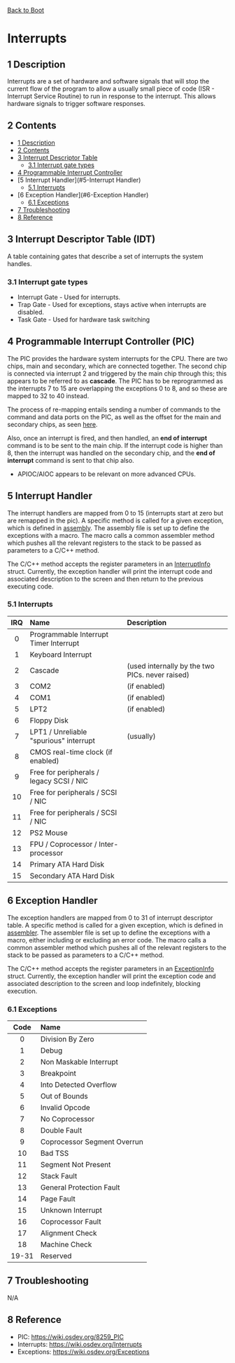 [Back to Boot](boot.md)
# Interrupts

## 1 Description
Interrupts are a set of hardware and software signals that will stop the current flow of the
program to allow a usually small piece of code (ISR - Interrupt Service Routine) to run in response 
to the interrupt. This allows hardware signals to trigger software responses.

## 2 Contents
- [1 Description](#1-description)
- [2 Contents](#2-contents)
- [3 Interrupt Descriptor Table](#3-Interrupt-Descriptor-Table-(IDT))
  - [3.1 Interrupt gate types](#31-Interrupt-gate-types)
- [4 Programmable Interrupt Controller](#4-Programmable-Interrupt-Controller-(PIC))
- [5 Interrupt Handler](#5-Interrupt Handler)
  - [5.1 Interrupts](#51-Interrupts)
- [6 Exception Handler](#6-Exception Handler)
  - [6.1 Exceptions](#61-Exceptions)
- [7 Troubleshooting](#7-Troubleshooting)
- [8 Reference](#8-Reference)

## 3 Interrupt Descriptor Table (IDT)
A table containing gates that describe a set of interrupts the system handles.

### 3.1 Interrupt gate types
- Interrupt Gate - Used for interrupts.
- Trap Gate - Used for exceptions, stays active when interrupts are disabled.
- Task Gate - Used for hardware task switching

## 4 Programmable Interrupt Controller (PIC)
The PIC provides the hardware system interrupts for the CPU.
There are two chips, main and secondary, which are connected together. The second chip
is connected via interrupt 2 and triggered by the main chip through this; this appears
to be referred to as **cascade**.
The PIC has to be reprogrammed as the interrupts 7 to 15 are overlapping the exceptions
0 to 8, and so these are mapped to 32 to 40 instead.

The process of re-mapping entails sending a number of commands to the command and data ports
on the PIC, as well as the offset for the main and secondary chips, as seen 
[here](../../../../src/kernel/boot/idt/programmable_interrupt_controller.cpp).

Also, once an interrupt is fired, and then handled, an **end of interrupt** command is to
be sent to the main chip. If the interrupt code is higher than 8, then the interrupt
was handled on the secondary chip, and the **end of interrupt** command is sent to that chip
also.

- APIOC/AIOC appears to be relevant on more advanced CPUs.

## 5 Interrupt Handler
The interrupt handlers are mapped from 0 to 15 (interrupts start at zero but are remapped in the pic).
A specific method is called for a given exception, which is defined in [assembly](../../../../src/kernel/boot/idt/interrupt_handler.asm).
The assembly file is set up to define the exceptions with a macro. The macro calls a common assembler 
method which pushes all the relevant registers to the stack to be passed as parameters to a C/C++ method.

The C/C++ method accepts the  register parameters in an [InterruptInfo](../../../../src/kernel/boot/idt/interrupt_handler.h) struct.
Currently, the exception handler will print the interrupt code and associated description to the screen
and then return to the previous executing code.

### 5.1 Interrupts

| IRQ   | Name                                      | Description                                       |
| :----: | :----                                    | :----                                             |
| 0      | Programmable Interrupt Timer Interrupt   |                                                   |
| 1      | Keyboard Interrupt                       |                                                   |
| 2      | Cascade                                  | (used internally by the two PICs. never raised)   |
| 3      | COM2                                     | (if enabled)                                      |
| 4      | COM1                                     | (if enabled)                                      |
| 5      | LPT2                                     | (if enabled)                                      |
| 6      | Floppy Disk                              |                                                   |
| 7      | LPT1 / Unreliable "spurious" interrupt   | (usually)                                         |
| 8      | CMOS real-time clock (if enabled)        |                                                   |
| 9      | Free for peripherals / legacy SCSI / NIC |                                                   |
| 10     | Free for peripherals / SCSI / NIC        |                                                   |
| 11     | Free for peripherals / SCSI / NIC        |                                                   |
| 12     | PS2 Mouse                                |                                                   |
| 13     | FPU / Coprocessor / Inter-processor      |                                                   |
| 14     | Primary ATA Hard Disk                    |                                                   |
| 15     | Secondary ATA Hard Disk                  |                                                   |

## 6 Exception Handler
The exception handlers are mapped from 0 to 31 of interrupt descriptor table. A specific
method is called for a given exception, which is defined in [assembler](../../../../src/kernel/boot/idt/exception_handler.asm).
The assembler file is set up to define the exceptions with a macro, either including or excluding an
error code. The macro calls a common assembler method which pushes all of the relevant registers to the 
stack to be passed as parameters to a C/C++ method.

The C/C++ method accepts the  register parameters in an [ExceptionInfo](../../../../src/kernel/boot/idt/interrupt_handler.h) struct.
Currently, the exception handler will print the exception code and associated description to the screen
and loop indefinitely, blocking execution.

### 6.1 Exceptions
| Code   | Name                         |
| :----: | :----                        |
| 0      | Division By Zero             |
| 1      | Debug                        |
| 2      | Non Maskable Interrupt       |
| 3      | Breakpoint                   |
| 4      | Into Detected Overflow       |
| 5      | Out of Bounds                |
| 6      | Invalid Opcode               |
| 7      | No Coprocessor               |
| 8      | Double Fault                 |
| 9      | Coprocessor Segment Overrun  |
| 10     | Bad TSS                      |
| 11     | Segment Not Present          |
| 12     | Stack Fault                  |
| 13     | General Protection Fault     |
| 14     | Page Fault                   |
| 15     | Unknown Interrupt            |
| 16     | Coprocessor Fault            |
| 17     | Alignment Check              |
| 18     | Machine Check                |
| 19-31  | Reserved                     |

## 7 Troubleshooting
N/A

## 8 Reference
- PIC: https://wiki.osdev.org/8259_PIC
- Interrupts: https://wiki.osdev.org/Interrupts
- Exceptions: https://wiki.osdev.org/Exceptions